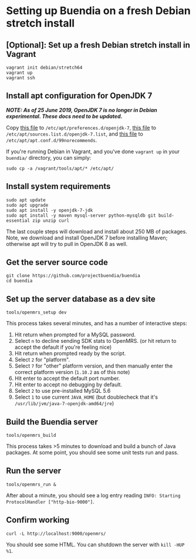 # Setting up Buendia on a fresh Debian stretch install

## [Optional]: Set up a fresh Debian stretch install in Vagrant

    vagrant init debian/stretch64
    vagrant up
    vagrant ssh

## Install apt configuration for OpenJDK 7

***NOTE: As of 25 June 2019, OpenJDK 7 is no longer in Debian experimental. These docs
need to be updated.***

Copy [this file](../tools/apt/preferences.d/openjdk-7) to `/etc/apt/preferences.d/openjdk-7`,
[this file](../tools/apt/sources.list.d/openjdk-7.list) to `/etc/apt/sources.list.d/openjdk-7.list`,
and [this file](../tools/apt/apt.conf.d/99norecommends) to `/etc/apt/apt.conf.d/99norecommends`.

If you're running Debian in Vagrant, and you've done `vagrant up` in your `buendia/` directory, you can simply:

    sudo cp -a /vagrant/tools/apt/* /etc/apt/

## Install system requirements

    sudo apt update
    sudo apt upgrade
    sudo apt install -y openjdk-7-jdk
    sudo apt install -y maven mysql-server python-mysqldb git build-essential zip unzip curl

The last couple steps will download and install about 250 MB of packages. Note,
we download and install OpenJDK 7 before installing Maven; otherwise apt will
try to pull in OpenJDK 8 as well.

## Get the server source code

    git clone https://github.com/projectbuendia/buendia
    cd buendia

## Set up the server database as a dev site

    tools/openmrs_setup dev

This process takes several minutes, and has a number of interactive steps:

1. Hit return when prompted for a MySQL password.
2. Select `n` to decline sending SDK stats to OpenMRS. (or hit return to accept the default if you're feeling nice)
3. Hit return when prompted ready by the script.
4. Select `2` for "platform".
5. Select `7` for "other" platform version, and then manually enter the correct platform version (`1.10.2` as of this note)
6. Hit enter to accept the default port number.
7. Hit enter to accept no debugging by default.
8. Select `2` to use pre-installed MySQL 5.6
9. Select `1` to use current `JAVA_HOME` (but doublecheck that it's `/usr/lib/jvm/java-7-openjdk-amd64/jre`)

## Build the Buendia server

    tools/openmrs_build

This process takes >5 minutes to download and build a bunch of Java packages.
At some point, you should see some unit tests run and pass.

## Run the server

    tools/openmrs_run &

After about a minute, you should see a log entry reading `INFO: Starting ProtocolHandler ["http-bio-9000"]`.

## Confirm working

    curl -L http://localhost:9000/openmrs/

You should see some HTML. You can shutdown the server with `kill -HUP %1`.
